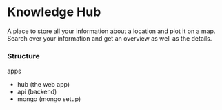 # Knowledge Hub
A place to store all your information about a location and plot it on a map. Search over your information and get an overview as well as the details.

### Structure
apps
 - hub (the web app)
 - api (backend)
 - mongo (mongo setup)
